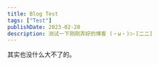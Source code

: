 ```yaml
---
title: Blog Test
tags: ["Test"]
publishDate: 2023-02-20
description: 测试一下刚刚弄好的博客 (・ω・)⊃-[二二]
---
```

其实也没什么大不了的。
